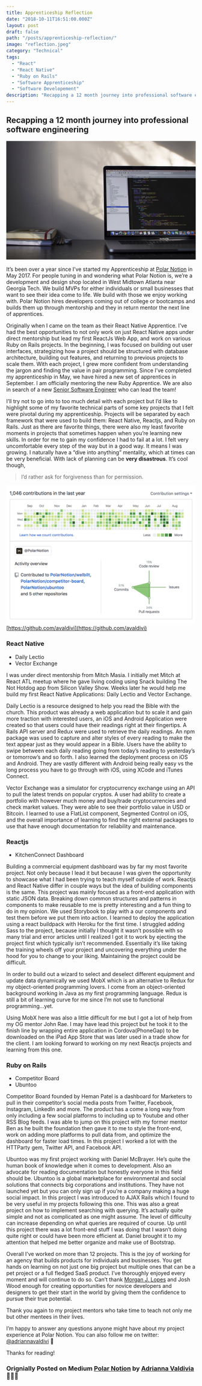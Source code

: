 ```yaml
---
title: Apprenticeship Reflection
date: "2018-10-11T16:51:00.000Z"
layout: post
draft: false
path: "/posts/apprenticeship-reflection/"
image: "reflection.jpeg"
category: "Technical"
tags:
  - "React"
  - "React Native"
  - "Ruby on Rails"
  - "Software Apprenticeship"
  - "Software Developement"
description: "Recapping a 12 month journey into professional software engineering as an apprentice while working under the agency PolarNotion"
---
```



## Recapping a 12 month journey into professional software engineering

![](reflection.jpeg)

It’s been over a year since I’ve started my Apprenticeship at [Polar
Notion](http://www.polarnotion.com/) in May 2017. For people tuning in and
wondering what Polar Notion is, we’re a development and design shop located in
West Midtown Atlanta near Georgia Tech. We build MVPs for either individuals or
small businesses that want to see their idea come to life. We build with those
we enjoy working with. Polar Notion hires developers coming out of college or
bootcamps and builds them up through mentorship and they in return mentor the
next line of apprentices.

Originally when I came on the team as their React Native Apprentice. I’ve had
the best opportunities to not only work on just React Native apps under direct
mentorship but lead my first ReactJs Web App, and work on various Ruby on Rails
projects. In the beginning, I was focused on building out user interfaces,
strategizing how a project should be structured with database architecture,
building out features, and returning to previous projects to scale them. With
each project, I grew more confident from understanding the jargon and finding
the value in pair programming. Since I’ve completed my apprenticeship in May, we
have hired a new set of apprentices in September. I am officially mentoring the
new Ruby Apprentice. We are also in search of a new [Senior Software
Engineer](https://medium.com/polar-notion/senior-software-engineer-72d120a8ec2a)
who can lead the team!

I’ll try not to go into to too much detail with each project but I’d like to
highlight some of my favorite technical parts of some key projects that I felt
were pivotal during my apprenticeship. Projects will be separated by each
framework that were used to build them: React Native, Reactjs, and Ruby on
Rails. Just as there are favorite things, there were also my least favorite
moments in projects that sometimes happen when you’re learning new skills. In
order for me to gain my confidence I had to fail at a lot. I felt very
uncomfortable every step of the way but in a good way. It means I was growing. I
naturally have a “dive into anything” mentality, which at times can be very
beneficial. With lack of planning can be **very disastrous**. It’s cool though,

> I’d rather ask for forgiveness than for permission.

![](github_contributions.png)
<span class="figcaption_hack">[https://github.com/avaldivi](https://github.com/avaldivi)</span>

### React Native

* Daily Lectio
* Vector Exchange

I was under direct mentorship from Mitch Masia. I initially met Mitch at React
ATL meetup where he gave living coding using Snack building The Not Hotdog app
from Silicon Valley Show. Weeks later he would help me build my first React
Native Applications: Daily Lectio and Vector Exchange.

Daily Lectio is a resource designed to help you read the Bible with the church.
This product was already a web application but to scale it and gain more
traction with interested users, an iOS and Android Application were created so
that users could have their readings right at their fingertips. A Rails API
server and Redux were used to retrieve the daily readings. An npm package was
used to capture and alter styles of every reading to make the text appear just
as they would appear in a Bible. Users have the ability to swipe between each
daily reading going from today’s reading to yesterday’s or tomorrow’s and so
forth. I also learned the deployment process on iOS and Android. They are vastly
different with Android being really easy vs the long process you have to go
through with iOS, using XCode and iTunes Connect.

Vector Exchange was a simulator for cryptocurrency exchange using an API to pull
the latest trends on popular cryptos. A user had ability to create a portfolio
with however much money and buy/trade cryptocurrencies and check market values.
They were able to see their portfolio value in USD or Bitcoin. I learned to use
a FlatList component, Segmented Control on iOS, and the overall importance of
learning to find the right external packages to use that have enough
documentation for reliability and maintenance.

### Reactjs

* KitchenConnect Dashboard

Building a commercial equipment dashboard was by far my most favorite project.
Not only because I lead it but because I was given the opportunity to showcase
what I had been trying to teach myself outside of work. Reactjs and React Native
differ in couple ways but the idea of building components is the same. This
project was mainly focused as a front-end application with static JSON data.
Breaking down common structures and patterns in components to make reusable to
me is pretty interesting and a fun thing to do in my opinion. We used Storybook
to play with a our components and test them before we put them into action. I
learned to deploy the application using a react buildpack with Heroku for the
first time. I struggled adding Sass to the project, because initially I thought
it wasn’t possible with so many trial and error articles until I realized I got
it to work by ejecting the project first which typically isn’t recommended.
Essentially it’s like taking the training wheels off your project and uncovering
everything under the hood for you to change to your liking. Maintaining the
project could be difficult.

In order to build out a wizard to select and deselect different equipment and
update data dynamically we used MobX which is an alternative to Redux for my
object-oriented programming lovers. I come from an object-oriented background
working in Java as my first programming language. Redux is still a bit of
learning curve for me since I’m not use to functional programming…yet.

Using MobX here was also a little difficult for me but I got a lot of help from
my OG mentor John Rae. I may have lead this project but he took it to the finish
line by wrapping entire application in Cordova(PhoneGap) to be downloaded on the
iPad App Store that was later used in a trade show for the client. I am looking
forward to working on my next Reactjs projects and learning from this one.

### Ruby on Rails

* Competitor Board
* Ubuntoo

Competitor Board founded by Heman Patel is a dashboard for Marketers to pull in
their competitor’s social media posts from Twitter, Facebook, Instagram,
LinkedIn and more. The product has a come a long way from only including a few
social platforms to including up to Youtube and other RSS Blog feeds. I was able
to jump on this project with my former mentor Ben as he built the foundation
then gave it to me to style the front-end, work on adding more platforms to pull
data from, and optimize the dashboard for faster load times. In this project I
worked a lot with the HTTParty gem, Twitter API, and Facebook API.

Ubuntoo was my first project working with Daniel McBrayer. He’s quite the human
book of knowledge when it comes to development. Also an advocate for reading
documentation but honestly everyone in this field should be. Ubuntoo is a global
marketplace for environmental and social solutions that connects big
corporations and institutions. They have not launched yet but you can only sign
up if you’re a company making a huge social impact. In this project I was
introduced to AJAX Rails which I found to be very useful in my projects
following this one. This was also a great project on how to implement searching
with querying. It’s actually quite simple and not as complicated as one might
assume. The level of difficulty can increase depending on what queries are
required of course. Up until this project there was a lot front-end stuff I was
doing that I wasn’t doing quite right or could have been more efficient at.
Daniel brought it to my attention that helped me better organize and make use of
Bootstrap.

Overall I’ve worked on more than 12 projects. This is the joy of working for an
agency that builds products for individuals and businesses. You get hands on
learning on not just one big project but multiple ones that can be a pet project
or a full fledged SaaS product. I’ve thoroughly enjoyed every moment and will
continue to do so. Can’t thank [Morgan J.
Lopes](https://medium.com/@MorganJLopes) and Josh Wood enough for creating
opportunities for novice developers and designers to get their start in the
world by giving them the confidence to pursue their true potential.

Thank you again to my project mentors who take time to teach not only me but
other mentees in their lives.

I’m happy to answer any questions anyone might have about my project experience
at Polar Notion. You can also follow me on twitter:
[@adriannavaldivi](https://twitter.com/adriannavaldivi) 💁

Thanks for reading!

### Orignially Posted on Medium [Polar Notion](https://medium.com/polar-notion?source=footer_card) by [Adrianna Valdivia](https://medium.com/@adrianna.valdivia) 👩🏽‍💻



